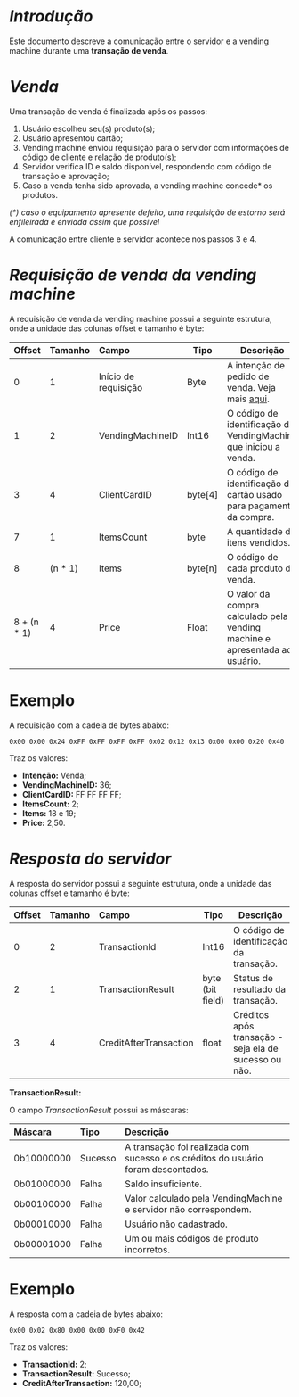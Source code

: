 ***Introdução***
==========

Este documento descreve a comunicação entre o servidor e a vending machine durante uma **transação de venda**.


***Venda***
=====

Uma transação de venda é finalizada após os passos:

1. Usuário escolheu seu(s) produto(s);
2. Usuário apresentou cartão;
3. Vending machine enviou requisição para o servidor com informações de código de cliente e relação de produto(s);
4. Servidor verifica ID e saldo disponível, respondendo com código de transação e aprovação;
5. Caso a venda tenha sido aprovada, a vending machine concede* os produtos. 

_(*) caso o equipamento apresente defeito, uma requisição de estorno será enfileirada e enviada assim que possível_

A comunicação entre cliente e servidor acontece nos passos 3 e 4.

***Requisição de venda da vending machine***
=

A requisição de venda da vending machine possui a seguinte estrutura, onde a unidade das colunas offset e tamanho é byte:

| Offset     | Tamanho | Campo          | Tipo | Descrição                                                    |
|:-----------|:--------|:---------------|------|--------------------------------------------------------------|
| 0 | 1 | Início de requisição | Byte | A intenção de pedido de venda. Veja mais [aqui](README.md#venda). |
| 1 | 2 | VendingMachineID | Int16 | O código de identificação da VendingMachine que iniciou a venda. |
| 3 | 4 | ClientCardID | byte[4] | O código de identificação do cartão usado para pagamento da compra. |
| 7 | 1 | ItemsCount | byte | A quantidade de itens vendidos. |
| 8 | (n * 1) | Items | byte[n] | O código de cada produto da venda. |
| 8 + (n * 1) | 4 | Price | Float | O valor da compra calculado pela vending machine e apresentada ao usuário. |


Exemplo
=

A requisição com a cadeia de bytes abaixo:

    0x00 0x00 0x24 0xFF 0xFF 0xFF 0xFF 0x02 0x12 0x13 0x00 0x00 0x20 0x40
    
Traz os valores:
- **Intenção:** Venda;
- **VendingMachineID:** 36;
- **ClientCardID:** FF FF FF FF;
- **ItemsCount:** 2;
- **Items:** 18 e 19;
- **Price:** 2,50.

***Resposta do servidor***
============

A resposta do servidor possui a seguinte estrutura, onde a unidade das colunas offset e tamanho é byte:

| Offset | Tamanho | Campo          | Tipo | Descrição                                                    |
|:-------|:--------|:---------------|------|--------------------------------------------------------------|
| 0 | 2 | TransactionId | Int16 | O código de identificação da transação. |
| 2 | 1 | TransactionResult | byte (bit field) | Status de resultado da transação. |
| 3 | 4 | CreditAfterTransaction | float | Créditos após transação - seja ela de sucesso ou não. |

**TransactionResult:**

O campo *TransactionResult* possui as máscaras:

| Máscara | Tipo | Descrição |
|:------|:-----|:--------- |
| 0b10000000 | Sucesso | A transação foi realizada com sucesso e os créditos do usuário foram descontados. |
| 0b01000000 | Falha | Saldo insuficiente. |
| 0b00100000 | Falha | Valor calculado pela VendingMachine e servidor não correspondem. |
| 0b00010000 | Falha | Usuário não cadastrado. |
| 0b00001000 | Falha | Um ou mais códigos de produto incorretos. |

Exemplo
=

A resposta com a cadeia de bytes abaixo:

    0x00 0x02 0x80 0x00 0x00 0xF0 0x42
    
Traz os valores:
- **TransactionId:** 2;
- **TransactionResult:** Sucesso;
- **CreditAfterTransaction:** 120,00;

